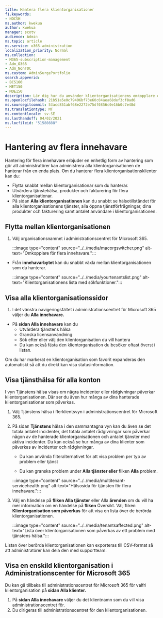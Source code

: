 ```yaml
---
title: Hantera flera klientorganisationer
f1.keywords:
- NOCSH
ms.author: kwekua
author: kwekua
manager: scotv
audience: Admin
ms.topic: article
ms.service: o365-administration
localization_priority: Normal
ms.collection:
- M365-subscription-management
- Adm_O365
- Adm_NonTOC
ms.custom: AdminSurgePortfolio
search.appverid:
- BCS160
- MET150
- MOE150
description: Lär dig hur du använder klientorganisationens omkopplare och om vyer för flera innehavare.
ms.openlocfilehash: 21b51a5e0c79496bf73e60c04aea68def3cf8ad6
ms.sourcegitcommit: 53acc851abf68e2272e75df0856c0e16b0c7e48d
ms.translationtype: MT
ms.contentlocale: sv-SE
ms.lasthandoff: 04/02/2021
ms.locfileid: "51580888"
---
```

# <a name="multi-tenant-management"></a>Hantering av flera innehavare

Hantering för flera innehavare erbjuder en enhetlig form av hantering som gör att administratörer kan administrera alla klientorganisationen de hanterar från en enda plats. Om du hanterar flera klientorganisationsklienter kan du:

- Flytta snabbt mellan klientorganisationar som du hanterar.
- Utvärdera tjänstehälsa, produkter och fakturering för flera klientorganisationar.
- På sidan **Alla klientorganisationen** kan du snabbt se hälsotillståndet för alla klientorganisationens tjänster, alla öppna tjänstförfrågningar, dina produkter och fakturering samt antalet användare i klientorganisationen.


## <a name="move-between-tenants"></a>Flytta mellan klientorganisationen

1. Välj organisationsnamnet i administrationscentret för Microsoft 365.

    :::image type="content" source="../../media/macorgswitcher.png" alt-text="Omkopplare för flera innehavare.":::

- Från **innehavarbytet** kan du snabbt växla mellan klientorganisationen som du hanterar.

    :::image type="content" source="../../media/yourtenantslist.png" alt-text="Klientorganisationens lista med sökfunktioner.":::

## <a name="view-all-tenants-page"></a>Visa alla klientorganisationssidor

1. I det vänstra navigeringsfältet i administrationscentret för Microsoft 365 väljer du **Alla innehavare.**
- På **sidan Alla innehavare** kan du
  - Utvärdera tjänstens hälsa
  - Granska licensanvändning
  - Sök efter eller välj den klientorganisation du vill hantera
  - Du kan också fästa den klientorganisation du besöker oftast överst i listan.


Om du har markerat en klientorganisation som favorit expanderas den automatiskt så att du direkt kan visa statusinformation.

## <a name="view-service-health-for-all-accounts"></a>Visa tjänsthälsa för alla konton

I vyn Tjänstens hälsa visas om några incidenter eller rådgivningar påverkar klientorganisationen. Där ser du även hur många av dina hanterade klientorganisationar som påverkas.

1. Välj Tjänstens hälsa i flerklientsvyn i administrationscentret för Microsoft 365.
2. På sidan **Tjänstens** hälsa i den sammantagna vyn kan du även se det totala antalet incidenter, det totala antalet rådgivningar som påverkar någon av de hanterade klientorganisationen och antalet tjänster med aktiva incidenter. Du kan också se hur många av dina klienter som påverkas av incidenter och rådgivningar.
    
    - Du kan använda filteralternativet för att visa problem per typ av problem eller tjänst

    - Du kan granska problem under **Alla tjänster eller** fliken **Alla** problem.

    :::image type="content" source="../../media/multitenant-servicehealth.png" alt-text="Hälsosida för tjänsten för flera innehavare.":::
1. Välj en händelse på **fliken Alla tjänster** eller Alla **ärenden** om du vill ha mer information om en händelse på **fliken** Översikt. Välj fliken **Klientorganisation som påverkas** för att visa en lista över de berörda klientorganisationen.

    :::image type="content" source="../../media/tenantsaffected.png" alt-text="Lista över klientorganisationen som påverkas av ett problem med tjänstens hälsa.":::

Listan över berörda klientorganisationen kan exporteras till CSV-format så att administratörer kan dela den med supportteam.

## <a name="view-a-single-tenant-in-the-microsoft-365-admin-center"></a>Visa en enskild klientorganisation i Administrationscenter för Microsoft 365

Du kan gå tillbaka till administrationscentret för Microsoft 365 för valfri klientorganisation på **sidan Alla klienter.**

1. På **sidan Alla innehavare** väljer du det klientnamn som du vill visa administrationscentret för.
2. Du dirigeras till administrationscentret för den klientorganisationen.